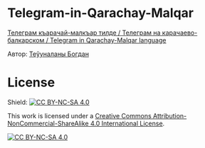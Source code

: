 # Telegram-in-Qarachay-Malqar

[Телеграм къарачай-малкъар тилде / Телеграм на карачаево-балкарском / Telegram in Qarachay-Malqar language](https://t.me/setlanguage/karachay-malkar)

Автор: [Теўуналаны Богдан](https://t.me/bogdan_tewunalany)

# License
Shield: [![CC BY-NC-SA 4.0][cc-by-nc-sa-shield]][cc-by-nc-sa]

This work is licensed under a
[Creative Commons Attribution-NonCommercial-ShareAlike 4.0 International License][cc-by-nc-sa].

[![CC BY-NC-SA 4.0][cc-by-nc-sa-image]][cc-by-nc-sa]

[cc-by-nc-sa]: http://creativecommons.org/licenses/by-nc-sa/4.0/
[cc-by-nc-sa-image]: https://licensebuttons.net/l/by-nc-sa/4.0/88x31.png
[cc-by-nc-sa-shield]: https://img.shields.io/badge/License-CC%20BY--NC--SA%204.0-lightgrey.svg
